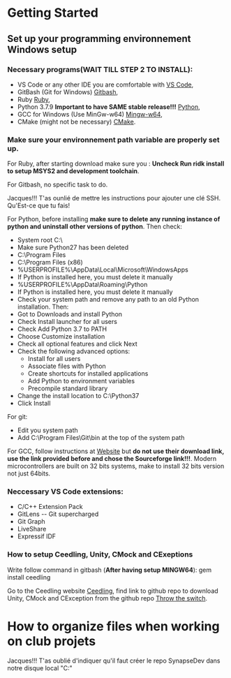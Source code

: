# Getting Started



## Set up your programming environnement Windows setup

### Necessary programs(**WAIT TILL STEP 2 TO INSTALL**):  
- VS Code or any other IDE you are comfortable with [VS Code](https://code.visualstudio.com/),
- GitBash (Git for Windows) [Gitbash](https://gitforwindows.org/),
- Ruby [Ruby](https://www.ruby-lang.org/en/),
- Python 3.7.9 **Important to have SAME stable release!!!** [Python](https://www.python.org/downloads/release/python-379/), 
- GCC for Windows (Use MinGw-w64) [Mingw-w64](https://www.mingw-w64.org/downloads/#mingw-builds),
- CMake (might not be necessary) [CMake](https://cmake.org/).

### Make sure your environnement path variable are properly set up.

For Ruby, after starting download make sure you : **Uncheck Run ridk install to setup MSYS2 and development toolchain**.

For Gitbash, no specific task to do.

Jacques!!! T'as ounlié de mettre les instructions pour ajouter une clé SSH. Qu'Est-ce que tu fais!

For Python, before installing **make sure to delete any running instance of python and uninstall other versions of python**. 
Then check:
- System root C:\
- Make sure Python27 has been deleted
- C:\Program Files
- C:\Program Files (x86)
- %USERPROFILE%\AppData\Local\Microsoft\WindowsApps
- If Python is installed here, you must delete it manually
- %USERPROFILE%\AppData\Roaming\Python
- If Python is installed here, you must delete it manually
- Check your system path and remove any path to an old Python installation.
Then: 
- Got to Downloads and install Python
- Check Install launcher for all users
- Check Add Python 3.7 to PATH
- Choose Customize installation
- Check all optional features and click Next
- Check the following advanced options:
    - Install for all users
    - Associate files with Python
    - Create shortcuts for installed applications
    - Add Python to environment variables
    - Precompile standard library
- Change the install location to C:\Python37
- Click Install

For git: 
- Edit you system path
- Add C:\Program Files\Git\bin at the top of the system path

For GCC, follow instructions at [Website](https://techsupportwhale.com/install-gcc-compiler-on-windows/#:~:text=A%20Beginner%E2%80%99s%20Guide%20to%20Install%20gcc%20and%20g%2B%2B,Test%20installation%20of%20gcc%20and%20g%2B%2B%20compiler.%20) but **do not use their download link, use the link provided before and chose the Sourceforge link!!!**. Modern microcontrollers are built on 32 bits systems, make to install 32 bits version not just 64bits.

### Neccessary VS Code extensions:  
- C/C++ Extension Pack
- GitLens -- Git supercharged
- Git Graph
- LiveShare
- Expressif IDF

### How to setup Ceedling, Unity, CMock and CExeptions

Write follow command in gitbash (**After having setup MINGW64**):  gem install ceedling

Go to the Ceedling website [Ceedling](http://www.throwtheswitch.org/), find link to github repo to download Unity, CMock and CException from the github repo [Throw the switch](https://github.com/ThrowTheSwitch).

# How to organize files when working on club projets

Jacques!!! T'as oublié d'indiquer qu'il faut créer le repo SynapseDev dans notre disque local "C:\"

                             

